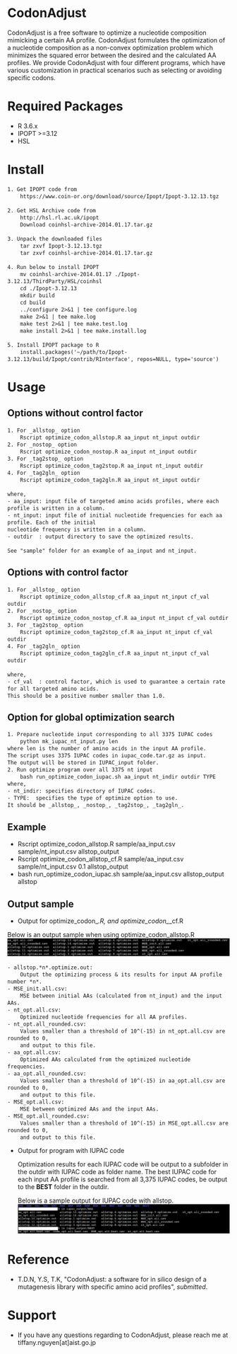 # CodonAdjust
CodonAdjust is a free software to optimize a nucleotide composition mimicking a certain AA profile. CodonAdjust formulates the optimization of a nucleotide composition as a non-convex optimization problem which minimizes the squared error between the desired and the calculated AA profiles. We provide CodonAdjust with four different programs, which have various customization in practical scenarios such as selecting or avoiding specific codons.

# Required Packages ############################
* R 3.6.x
* IPOPT  >=3.12
* HSL

# Install ######################################
	1. Get IPOPT code from
		https://www.coin-or.org/download/source/Ipopt/Ipopt-3.12.13.tgz

	2. Get HSL Archive code from 
		http://hsl.rl.ac.uk/ipopt
		Download coinhsl-archive-2014.01.17.tar.gz
	
	3. Unpack the downloaded files
		tar zxvf Ipopt-3.12.13.tgz
		tar zxvf coinhsl-archive-2014.01.17.tar.gz
		
	4. Run below to install IPOPT
		mv coinhsl-archive-2014.01.17 ./Ipopt-3.12.13/ThirdParty/HSL/coinhsl
		cd ./Ipopt-3.12.13
		mkdir build
		cd build
		../configure 2>&1 | tee configure.log
		make 2>&1 | tee make.log
		make test 2>&1 | tee make.test.log
		make install 2>&1 | tee make.install.log
	
	5. Install IPOPT package to R
		install.packages('~/path/to/Ipopt-3.12.13/build/Ipopt/contrib/RInterface', repos=NULL, type='source')

# Usage
## Options without control factor
	1. For _allstop_ option
		Rscript optimize_codon_allstop.R aa_input nt_input outdir
	2. For _nostop_ option
		Rscript optimize_codon_nostop.R aa_input nt_input outdir
	3. For _tag2stop_ option
		Rscript optimize_codon_tag2stop.R aa_input nt_input outdir
	4. For _tag2gln_ option
		Rscript optimize_codon_tag2gln.R aa_input nt_input outdir

	where,
	- aa_input: input file of targeted amino acids profiles, where each profile is written in a column.
	- nt_input: input file of initial nucleotide frequencies for each aa profile. Each of the initial 
	nucleotide frequency is written in a column.
	- outdir  : output directory to save the optimized results.

	See "sample" folder for an example of aa_input and nt_input.
	
## Options with control factor
	1. For _allstop_ option
		Rscript optimize_codon_allstop_cf.R aa_input nt_input cf_val outdir
	2. For _nostop_ option
		Rscript optimize_codon_nostop_cf.R aa_input nt_input cf_val outdir
	3. For _tag2stop_ option
		Rscript optimize_codon_tag2stop_cf.R aa_input nt_input cf_val outdir
	4. For _tag2gln_ option
		Rscript optimize_codon_tag2gln_cf.R aa_input nt_input cf_val outdir
		
	where,
	- cf_val  : control factor, which is used to guarantee a certain rate for all targeted amino acids.
	This should be a positive number smaller than 1.0.
	
## Option for global optimization search
	1. Prepare nucleotide input corresponding to all 3375 IUPAC codes
		python mk_iupac_nt_input.py len
	where len is the number of amino acids in the input AA profile.
	The script uses 3375 IUPAC codes in iupac_code.tar.gz as input.
	The output will be stored in IUPAC_input folder.
	2. Run optimize program over all 3375 nt input
		bash run_optimize_codon_iupac.sh aa_input nt_indir outdir TYPE
	where,
	- nt_indir: specifies directory of IUPAC codes. 
	- TYPE:  specifies the type of optimize option to use. 
	It should be _allstop_, _nostop_, _tag2stop_, _tag2gln_.
		
## Example
* Rscript optimize_codon_allstop.R sample/aa_input.csv sample/nt_input.csv allstop_output
* Rscript optimize_codon_allstop_cf.R sample/aa_input.csv sample/nt_input.csv 0.1 allstop_output
* bash run_optimize_codon_iupac.sh sample/aa_input.csv allstop_output allstop

## Output sample
* Output for optimize_codon_*.R, and optimize_codon_*_cf.R

Below is an output sample when using optimize_codon_allstop.R
![output_sample](/img/CodonAdjust_output_sample.png)

	- allstop.*n*.optimize.out:
		Output the optimizing process & its results for input AA profile number *n*.
	- MSE_init.all.csv:
		MSE between initial AAs (calculated from nt_input) and the input AAs.
	- nt_opt.all.csv:
		Optimized nucleotide frequencies for all AA profiles.
	- nt_opt.all_rounded.csv:
		Values smaller than a threshold of 10^(-15) in nt_opt.all.csv are rounded to 0,
		and output to this file.
	- aa_opt.all.csv:
		Optimized AAs calculated from the optimized nucleotide frequencies.
	- aa_opt.all_rounded.csv:
		Values smaller than a threshold of 10^(-15) in aa_opt.all.csv are rounded to 0,
		and output to this file.
	- MSE_opt.all.csv:
		MSE between optimized AAs and the input AAs.
	- MSE_opt.all_rounded.csv:
		Values smaller than a threshold of 10^(-15) in MSE_opt.all.csv are rounded to 0,
		and output to this file.

* Output for program with IUPAC code

	Optimization results for each IUPAC code will be output to a subfolder in the outdir with  IUPAC code as folder name. The best IUPAC code for each input AA profile is searched from all 3,375 IUPAC codes, be output to the **BEST** folder in the outdir.

	Below is a sample output for IUPAC code with allstop.
	![iupac_sample](/img/CodonAdjust_iupac_sample.png)
		
# Reference
* T.D.N, Y.S, T.K, "CodonAdjust: a software for in silico design of a mutagenesis library with specific amino acid profiles", *submitted*.

# Support
* If you have any questions regarding to CodonAdjust, please reach me at tiffany.nguyen[at]aist.go.jp
